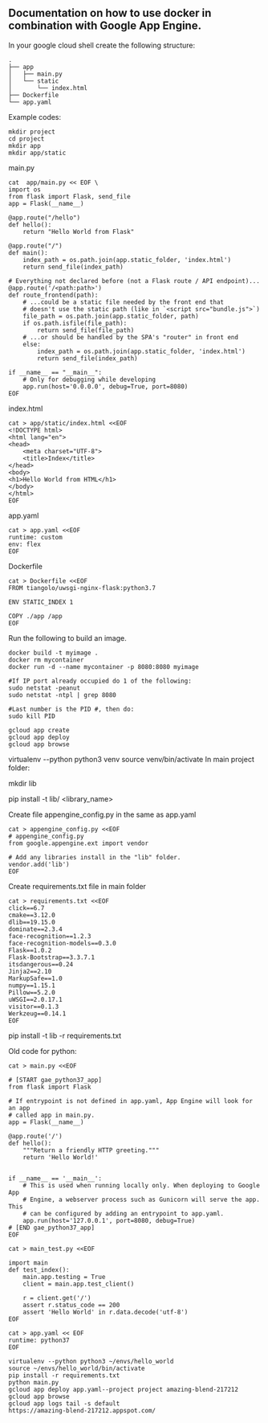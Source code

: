 ## Documentation on how to use docker in combination with Google App Engine.

In your google cloud shell create the following structure:

```
.
├── app
│   ├── main.py
│   └── static
│       └── index.html
├── Dockerfile
└── app.yaml
```

Example codes:
```
mkdir project
cd project
mkdir app
mkdir app/static
```

main.py

```
cat  app/main.py << EOF \
import os
from flask import Flask, send_file
app = Flask(__name__)

@app.route("/hello")
def hello():
    return "Hello World from Flask"

@app.route("/")
def main():
    index_path = os.path.join(app.static_folder, 'index.html')
    return send_file(index_path)

# Everything not declared before (not a Flask route / API endpoint)...
@app.route('/<path:path>')
def route_frontend(path):
    # ...could be a static file needed by the front end that
    # doesn't use the static path (like in `<script src="bundle.js">`)
    file_path = os.path.join(app.static_folder, path)
    if os.path.isfile(file_path):
        return send_file(file_path)
    # ...or should be handled by the SPA's "router" in front end
    else:
        index_path = os.path.join(app.static_folder, 'index.html')
        return send_file(index_path)

if __name__ == "__main__":
    # Only for debugging while developing
    app.run(host='0.0.0.0', debug=True, port=8080)
EOF
```

index.html
```
cat > app/static/index.html <<EOF
<!DOCTYPE html>
<html lang="en">
<head>
    <meta charset="UTF-8">
    <title>Index</title>
</head>
<body>
<h1>Hello World from HTML</h1>
</body>
</html>
EOF
```

app.yaml
```
cat > app.yaml <<EOF
runtime: custom
env: flex
EOF
```

Dockerfile
```
cat > Dockerfile <<EOF
FROM tiangolo/uwsgi-nginx-flask:python3.7

ENV STATIC_INDEX 1

COPY ./app /app
EOF
```



Run the following to build an image. 

```
docker build -t myimage .
docker rm mycontainer
docker run -d --name mycontainer -p 8080:8080 myimage

#If IP port already occupied do 1 of the following:
sudo netstat -peanut 
sudo netstat -ntpl | grep 8080

#Last number is the PID #, then do:
sudo kill PID

gcloud app create
gcloud app deploy
gcloud app browse
```


virtualenv --python python3 venv
source venv/bin/activate
In main project folder: 

mkdir lib

pip install -t lib/ <library_name>

Create file appengine_config.py in the same as app.yaml 

```
cat > appengine_config.py <<EOF
# appengine_config.py
from google.appengine.ext import vendor

# Add any libraries install in the "lib" folder.
vendor.add('lib')
EOF
```

Create requirements.txt file in main folder

```
cat > requirements.txt <<EOF
click==6.7
cmake==3.12.0
dlib==19.15.0
dominate==2.3.4
face-recognition==1.2.3
face-recognition-models==0.3.0
Flask==1.0.2
Flask-Bootstrap==3.3.7.1
itsdangerous==0.24
Jinja2==2.10
MarkupSafe==1.0
numpy==1.15.1
Pillow==5.2.0
uWSGI==2.0.17.1
visitor==0.1.3
Werkzeug==0.14.1
EOF
```

pip install -t lib -r requirements.txt




Old code for python: 



```
cat > main.py <<EOF

# [START gae_python37_app]
from flask import Flask

# If entrypoint is not defined in app.yaml, App Engine will look for an app
# called app in main.py.
app = Flask(__name__)

@app.route('/')
def hello():
    """Return a friendly HTTP greeting."""
    return 'Hello World!'


if __name__ == '__main__':
    # This is used when running locally only. When deploying to Google App
    # Engine, a webserver process such as Gunicorn will serve the app. This
    # can be configured by adding an entrypoint to app.yaml.
    app.run(host='127.0.0.1', port=8080, debug=True)
# [END gae_python37_app]
EOF

cat > main_test.py <<EOF

import main
def test_index():
    main.app.testing = True
    client = main.app.test_client()

    r = client.get('/')
    assert r.status_code == 200
    assert 'Hello World' in r.data.decode('utf-8')
EOF

cat > app.yaml << EOF
runtime: python37
EOF

virtualenv --python python3 ~/envs/hello_world
source ~/envs/hello_world/bin/activate
pip install -r requirements.txt
python main.py
gcloud app deploy app.yaml--project project amazing-blend-217212
gcloud app browse
gcloud app logs tail -s default
https://amazing-blend-217212.appspot.com/
```

